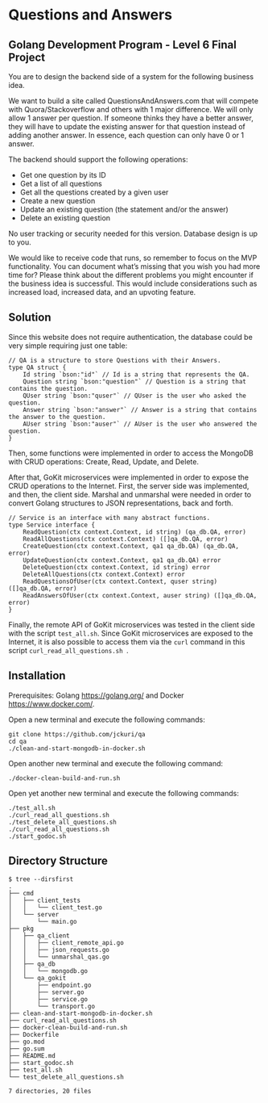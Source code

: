 # Questions and Answers

## Golang Development Program - Level 6 Final Project

You are to design the backend side of a system for the following business idea.

We want to build a site called QuestionsAndAnswers.com that will compete with Quora/Stackoverflow and others with 1 major difference. We will only allow 1 answer per question. If someone thinks they have a better answer, they will have to update the existing answer for that question instead of adding another answer. In essence, each question can only have 0 or 1 answer.

The backend should support the following operations:
- Get one question by its ID
- Get a list of all questions
- Get all the questions created by a given user
- Create a new question
- Update an existing question (the statement and/or the answer)
- Delete an existing question

No user tracking or security needed for this version. Database design is up to you.

We would like to receive code that runs, so remember to focus on the MVP functionality. You can document what’s missing that you wish you had more time for? Please think about the different problems you might encounter if the business idea is successful. This would include considerations such as increased load, increased data, and an upvoting feature.

## Solution

Since this website does not require authentication, the database could be very simple requiring just one table:

```
// QA is a structure to store Questions with their Answers.
type QA struct {
    Id string `bson:"id"` // Id is a string that represents the QA.
    Question string `bson:"question"` // Question is a string that contains the question.
    QUser string `bson:"quser"` // QUser is the user who asked the question.
    Answer string `bson:"answer"` // Answer is a string that contains the answer to the question.
    AUser string `bson:"auser"` // AUser is the user who answered the question.
}
```

Then, some functions were implemented in order to access the MongoDB with CRUD operations: Create, Read, Update, and Delete.

After that, GoKit microservices were implemented in order to expose the CRUD operations to the Internet. First, the server side was implemented, and then, the client side. Marshal and unmarshal were needed in order to convert Golang structures to JSON representations, back and forth.

```
// Service is an interface with many abstract functions.
type Service interface {
    ReadQuestion(ctx context.Context, id string) (qa_db.QA, error)
    ReadAllQuestions(ctx context.Context) ([]qa_db.QA, error)
    CreateQuestion(ctx context.Context, qa1 qa_db.QA) (qa_db.QA, error)
    UpdateQuestion(ctx context.Context, qa1 qa_db.QA) error
    DeleteQuestion(ctx context.Context, id string) error
    DeleteAllQuestions(ctx context.Context) error
    ReadQuestionsOfUser(ctx context.Context, quser string) ([]qa_db.QA, error)
    ReadAnswersOfUser(ctx context.Context, auser string) ([]qa_db.QA, error)
}
```

Finally, the remote API of GoKit microservices was tested in the client side with the script `test_all.sh`. Since GoKit microservices are exposed to the Internet, it is also possible to access them via the `curl` command in this script `curl_read_all_questions.sh `.

## Installation

Prerequisites: Golang <https://golang.org/> and Docker <https://www.docker.com/>.

Open a new terminal and execute the following commands:

```
git clone https://github.com/jckuri/qa
cd qa
./clean-and-start-mongodb-in-docker.sh
```

Open another new terminal and execute the following command: 

```
./docker-clean-build-and-run.sh
```

Open yet another new terminal and execute the following commands: 

```
./test_all.sh 
./curl_read_all_questions.sh 
./test_delete_all_questions.sh
./curl_read_all_questions.sh 
./start_godoc.sh
```

## Directory Structure

```
$ tree --dirsfirst
.
├── cmd
│   ├── client_tests
│   │   └── client_test.go
│   └── server
│       └── main.go
├── pkg
│   ├── qa_client
│   │   ├── client_remote_api.go
│   │   ├── json_requests.go
│   │   └── unmarshal_qas.go
│   ├── qa_db
│   │   └── mongodb.go
│   └── qa_gokit
│       ├── endpoint.go
│       ├── server.go
│       ├── service.go
│       └── transport.go
├── clean-and-start-mongodb-in-docker.sh
├── curl_read_all_questions.sh
├── docker-clean-build-and-run.sh
├── Dockerfile
├── go.mod
├── go.sum
├── README.md
├── start_godoc.sh
├── test_all.sh
└── test_delete_all_questions.sh

7 directories, 20 files
```
